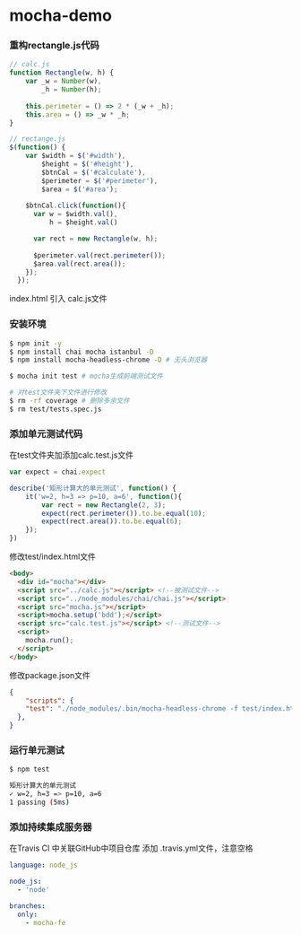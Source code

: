 # mocha-demo

### 重构rectangle.js代码
```js
// calc.js
function Rectangle(w, h) {
    var _w = Number(w),
        _h = Number(h);
    
    this.perimeter = () => 2 * (_w + _h);
    this.area = () => _w * _h;
}
```

```js
// rectange.js
$(function() {
    var $width = $('#width'),
        $height = $('#height'),
        $btnCal = $('#calculate'),
        $perimeter = $('#perimeter'),
        $area = $('#area');
  
    $btnCal.click(function(){
      var w = $width.val(),
          h = $height.val()

      var rect = new Rectangle(w, h);
  
      $perimeter.val(rect.perimeter());
      $area.val(rect.area());
    });
  });
```

index.html 引入 calc.js文件

### 安装环境
```bash
$ npm init -y
$ npm install chai mocha istanbul -D
$ npm install mocha-headless-chrome -D # 无头浏览器
```

```bash
$ mocha init test # mocha生成前端测试文件

# 对test文件夹下文件进行修改
$ rm -rf coverage # 删除多余文件
$ rm test/tests.spec.js
```

### 添加单元测试代码
在test文件夹加添加calc.test.js文件
```js
var expect = chai.expect

describe('矩形计算大的单元测试', function() {
    it('w=2, h=3 => p=10, a=6', function(){
        var rect = new Rectangle(2, 3);
        expect(rect.perimeter()).to.be.equal(10);
        expect(rect.area()).to.be.equal(6);
    });
})
```

修改test/index.html文件
```html
<body>
  <div id="mocha"></div>
  <script src="../calc.js"></script> <!--被测试文件-->
  <script src="../node_modules/chai/chai.js"></script>
  <script src="mocha.js"></script>
  <script>mocha.setup('bdd');</script>
  <script src="calc.test.js"></script> <!--测试文件-->
  <script>
    mocha.run();
  </script>
</body>
```

修改package.json文件
```json
{
	"scripts": {
    "test": "./node_modules/.bin/mocha-headless-chrome -f test/index.html -a no-sandbox"
  },
}
```

### 运行单元测试
```bash
$ npm test

矩形计算大的单元测试
✓ w=2, h=3 => p=10, a=6
1 passing (5ms)
```

### 添加持续集成服务器
在Travis CI 中关联GitHub中项目仓库
添加 .travis.yml文件，注意空格
```yaml
language: node_js

node_js:
  - 'node'

branches: 
  only:
    - mocha-fe
```